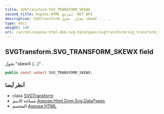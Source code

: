 ```yaml
---
title: SVGTransform.SVG_TRANSFORM_SKEWX
second_title: Aspose.HTML لمرجع .NET API
description: SVGTransform مجال. تحول skewX ... .
type: docs
weight: 140
url: /ar/net/aspose.html.dom.svg.datatypes/svgtransform/svg_transform_skewx/
---
```

## SVGTransform.SVG_TRANSFORM_SKEWX field

تحول "skewX (...)" .

```csharp
public const ushort SVG_TRANSFORM_SKEWX;
```

### أنظر أيضا

* class [SVGTransform](../)
* مساحة الاسم [Aspose.Html.Dom.Svg.DataTypes](../../svgtransform/)
* المجسم [Aspose.HTML](../../../)


